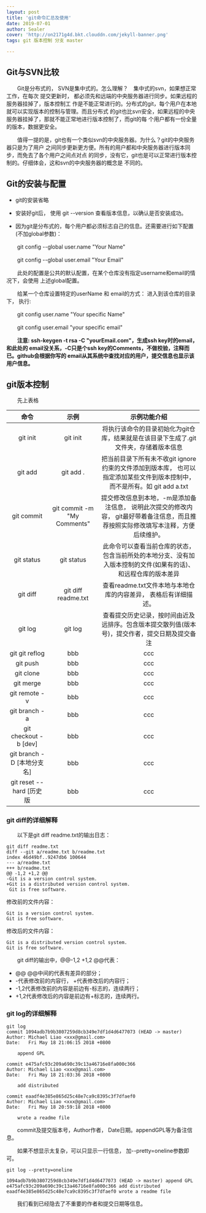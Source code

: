 ```yaml
---
layout: post
title: 'git命令汇总及使用'
date: 2019-07-01
author: Sealer
cover: 'http://on2171g4d.bkt.clouddn.com/jekyll-banner.png'
tags: git 版本控制 分支 master  

---
```


## Git与SVN比较

　　Git是分布式的， SVN是集中式的。怎么理解？　集中式的svn，如果想正常工作，在每次
提交更新时， 都必须先和远端的中央服务器进行同步。如果远程的服务器挂掉了，版本控制工
作是不能正常进行的。分布式的git，每个用户在本地就可以实现版本的控制与管理。而且分布式
的git也比svn安全，如果远程的中央服务器挂掉了，那就不能正常地进行版本控制了，而git的每
个用户都有一份全量的版本，数据更安全。

　　值得一提的是，git也有一个类似svn的中央服务器。为什么？git的中央服务器只是为了用户
之间同步更新更方便。所有的用户都和中央服务器进行版本同步，而免去了各个用户之间点对点
的同步，没有它，git也是可以正常进行版本控制的。仔细体会，这和svn的中央服务器的概念是
不同的。


## Git的安装与配置

* git的安装省略

* 安装好git后， 使用 git --version 查看版本信息，以确认是否安装成功。

* 因为git是分布式的，每个用户都必须标志自己的信息。还需要进行如下配置(不加global参数)：

　　git config --global user.name "Your Name"

　　git config --global user.email "Your Email"

　　此处的配置是公共的默认配置，在某个仓库没有指定username和email的情况下，会使用
上述global配置。

　　给某一个仓库设置特定的userName 和 email的方式： 进入到该仓库的目录下， 执行:

　　git config user.name "Your specific Name"

　　git config user.email "your specific email"

　　**注意: ssh-keygen -t rsa -C "yourEmail.com"，生成ssh key时的email，和此处的
email没关系，-C只是个ssh key的Comments，不做校验，注释而已。github会根据你写的
email从其系统中查找对应的用户，提交信息也显示该用户信息。**

## git版本控制
　　先上表格

|命令|示例|示例功能介绍|
|:---:|:---:|:---:|
|git init|git init|将执行该命令的目录初始化为git仓库，结果就是在该目录下生成了.git文件夹，存储着版本信息|
|git add|git add .|把当前目录下所有未不收git ignore约束的文件添加到版本库， 也可以指定添加某些文件到版本控制中，而不是所有。如 git add a.txt|
|git commit|git commit -m "My Comments"|提交修改信息到本地，-m是添加备注信息， 说明此次提交的修改内容， git最好带着备注信息，而且推荐按照实际修改填写本注释，方便后续维护。|
|git status|git status|此命令可以查看当前仓库的状态，包含当前所处的本地分支、没有加入版本控制的文件(如果有的话)、和远程仓库的版本差异|
|git diff|git diff readme.txt|查看readme.txt文件本地与本地仓库的内容差异， 表格后有详细描述。|
|git log|git log|查看提交历史记录，按时间由近及远排序。包含版本提交散列值(版本号)，提交作者，提交日期及提交备注|
|git git reflog|bbb|ccc|
|git push|bbb|ccc|
|git clone|bbb|ccc|
|git merge|bbb|ccc|
|git remote -v|bbb|ccc|
|git branch -a|bbb|ccc|
|git checkout -b [dev]|bbb|ccc|
|git branch -D [本地分支名]|bbb|ccc|
|git reset --hard [历史版|bbb|ccc|

### git diff的详细解释
　　以下是git diff readme.txt的输出日志：
```
git diff readme.txt 
diff --git a/readme.txt b/readme.txt
index 46d49bf..9247db6 100644
--- a/readme.txt
+++ b/readme.txt
@@ -1,2 +1,2 @@
-Git is a version control system.
+Git is a distributed version control system.
 Git is free software.
```

修改前的文件内容：
```
Git is a version control system.
Git is free software.
```
修改后的文件内容：
```
Git is a distributed version control system.
Git is free software.
```
　　git diff的输出中，@@-1,2 +1,2 @@代表：
* @@ @@中间的代表有差异的部分；
* \-代表修改前的内容行， +代表修改后的内容行；
* -1,2代表修改前的内容是前边有\-标志的，连续两行；
* +1,2代表修改后的内容是前边有+标志的，连续两行。

### git log的详细解释
```
git log
commit 1094adb7b9b3807259d8cb349e7df1d4d6477073 (HEAD -> master)
Author: Michael Liao <xxx@gmail.com>
Date:   Fri May 18 21:06:15 2018 +0800

    append GPL

commit e475afc93c209a690c39c13a46716e8fa000c366
Author: Michael Liao <xxx@gmail.com>
Date:   Fri May 18 21:03:36 2018 +0800

    add distributed

commit eaadf4e385e865d25c48e7ca9c8395c3f7dfaef0
Author: Michael Liao <xxx@gmail.com>
Date:   Fri May 18 20:59:18 2018 +0800

    wrote a readme file
```
　　commit及提交版本号，Author作者， Date日期。appendGPL等为备注信息。

　　如果不想显示太复杂，可以只显示一行信息， 加--pretty=oneline参数即可。

```
git log --pretty=oneline

1094adb7b9b3807259d8cb349e7df1d4d6477073 (HEAD -> master) append GPL
e475afc93c209a690c39c13a46716e8fa000c366 add distributed
eaadf4e385e865d25c48e7ca9c8395c3f7dfaef0 wrote a readme file
```

　　我们看到已经隐去了不重要的作者和提交日期等信息。
